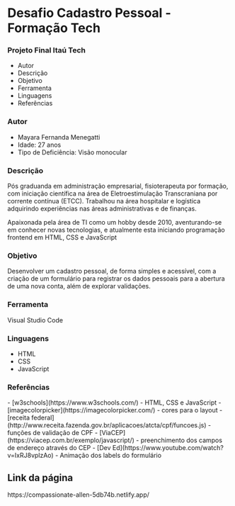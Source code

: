 # Desafio Cadastro Pessoal - Formação Tech

<h3>Projeto Final Itaú Tech</h3>

 - Autor  
 - Descrição  
 - Objetivo  
 - Ferramenta 
 - Linguagens 
 - Referências

<h3>Autor</h3>
 
- Mayara Fernanda Menegatti
- Idade: 27 anos
- Tipo de Deficiência: Visão monocular

<h3>Descrição</h3>
 
Pós graduanda em administração empresarial, fisioterapeuta por formação, com iniciação científica na área de Eletroestimulação Transcraniana por corrente contínua (ETCC).
Trabalhou na área hospitalar e logística adquirindo experiências nas áreas administrativas e de finanças. 

Apaixonada pela área de TI como um hobby desde 2010, aventurando-se em conhecer novas tecnologias, e atualmente esta iniciando programação frontend em HTML, CSS e JavaScript

<h3>Objetivo</h3>

Desenvolver um cadastro pessoal, de forma simples e acessível, com a criação de um formulário para registrar os dados pessoais para a abertura de uma nova conta, além de explorar validações.

<h3>Ferramenta</h3>

Visual Studio Code

<h3>Linguagens</h3>

 - HTML 
 - CSS 
 - JavaScript
 
<h3>Referências</h3>
 - [w3schools](https://www.w3schools.com/) -  HTML, CSS e JavaScript
 - [imagecolorpicker](https://imagecolorpicker.com/) - cores para o layout 
 - [receita federal](http://www.receita.fazenda.gov.br/aplicacoes/atcta/cpf/funcoes.js) - funções de validação de CPF 
 - [ViaCEP](https://viacep.com.br/exemplo/javascript/) - preenchimento dos campos de endereço através do CEP
 - [Dev Ed](https://www.youtube.com/watch?v=IxRJ8vplzAo) - Animação dos labels do formulário
 
<h2>Link da página</h2>
https://compassionate-allen-5db74b.netlify.app/
